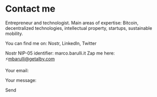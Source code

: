 # Contact me

Entrepreneur and technologist.
Main areas of expertise: Bitcoin, decentralized technologies, intellectual property, startups, sustainable mobility.

You can find me on: Nostr, LinkedIn, Twitter

Nostr NIP-05 identifier: marco.barulli.it
Zap me here: ⚡mbarulli@getalby.com

Your email: 

Your message: 

Send

